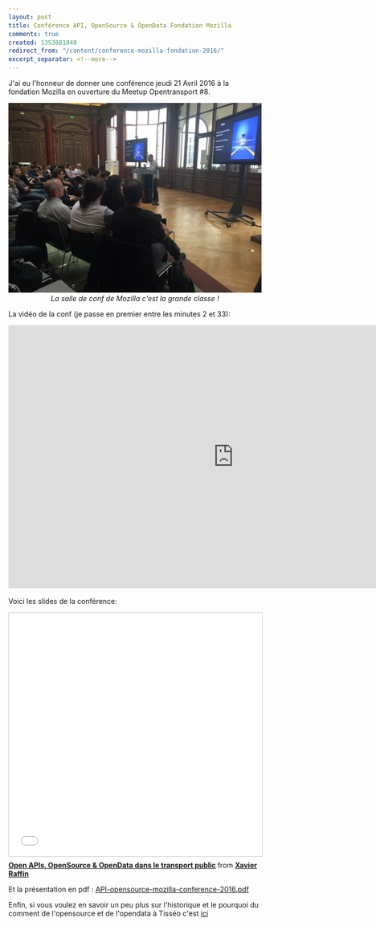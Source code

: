 ```yaml
---
layout: post
title: Conférence API, OpenSource & OpenData Fondation Mozilla
comments: true
created: 1353881848
redirect_from: "/content/conference-mozilla-fondation-2016/"
excerpt_separator: <!--more-->
---
```


J'ai eu l'honneur de donner une conférence jeudi 21 Avril 2016 à la fondation Mozilla en ouverture du Meetup Opentransport #8.

<img src="/public/images/conference-mozilla-2016.jpg">
<center><i>La salle de conf de Mozilla c'est la grande classe !</i></center>

<!--more-->

La vidéo de la conf (je passe en premier entre les minutes 2 et 33):

<iframe src="https://air.mozilla.org/meetup-open-transport-8/video/" width="896" height="524" frameborder="0" allowfullscreen></iframe>

Voici les slides de la conférence:

<iframe src="//fr.slideshare.net/slideshow/embed_code/key/29r2cbOHKBX6GF" width="595" height="485" frameborder="0" marginwidth="0" marginheight="0" scrolling="no" style="border:1px solid #CCC; border-width:1px; margin-bottom:5px; max-width: 100%;" allowfullscreen> </iframe> <div style="margin-bottom:5px"> <strong> <a href="//fr.slideshare.net/xavierraffin/open-apis-opensource-opendata-dans-le-transport-public" title="Open APIs, OpenSource &amp; OpenData dans le transport public" target="_blank">Open APIs, OpenSource &amp; OpenData dans le transport public</a> </strong> from <strong><a href="//fr.slideshare.net/xavierraffin" target="_blank">Xavier Raffin</a></strong> </div>

Et la présentation en pdf : <a href="/public/files/API-opensource-mozilla-conference-2016.pdf">API-opensource-mozilla-conference-2016.pdf</a>

Enfin, si vous voulez en savoir un peu plus sur l'historique et le pourquoi du comment de l'opensource et de l'opendata à Tisséo c'est [ici](http://xavierraffin.com/2016/05/16/changement-de-voie-et-avenir-opendata-tisseo/)









